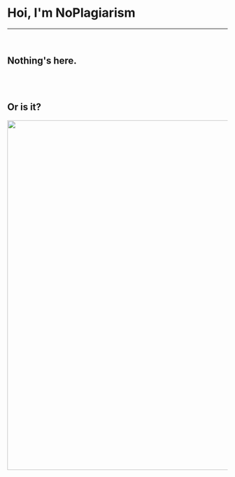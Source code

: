 # Hoi, I'm NoPlagiarism
---
<br />

## Nothing's here.

<br />
<br />

## Or is it?
<a href="https://github.com/ryo-ma/github-profile-trophy">
  <img width=800 src="https://github-profile-trophy.vercel.app/?username=NoPlagiarism&column=8&theme=discord&no-frame=true&no-bg=true"/>
</a>
